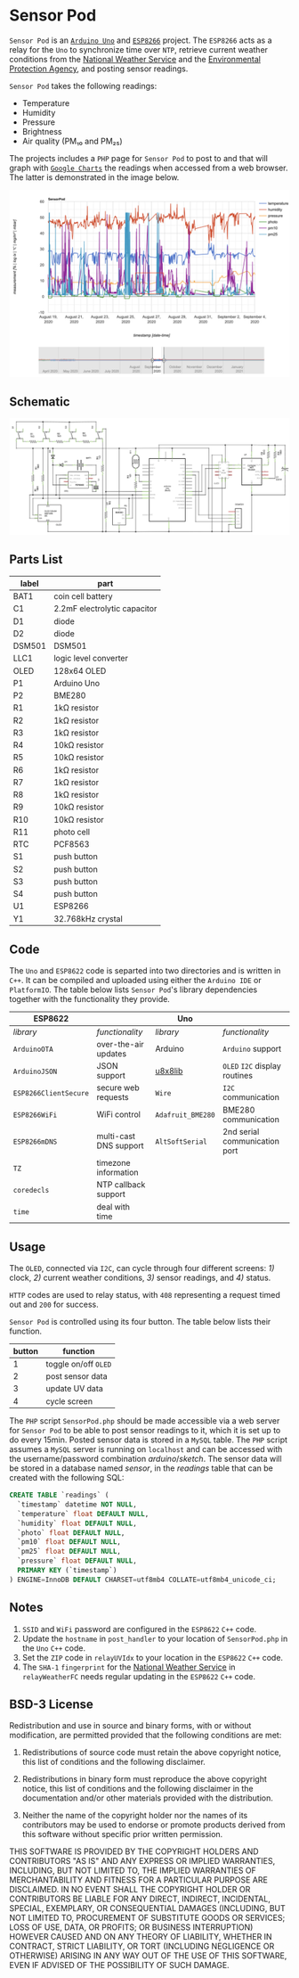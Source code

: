 # Sensor Pod

`Sensor Pod` is an [`Arduino Uno`](https://www.arduino.cc/en/Main/arduinoBoardUno&gt;) and [`ESP8266`](https://www.espressif.com/en/products/socs/esp8266) project. The `ESP8266` acts as a relay for the `Uno` to synchronize time over `NTP`, retrieve current weather conditions from the [National Weather Service](https://www.weatheer.gov) and the [Environmental Protection Agency](https://www.epa.gov/enviro/envirofacts-data-service-api), and posting sensor readings.

`Sensor Pod` takes the following readings:

- Temperature
- Humidity
- Pressure
- Brightness
- Air quality (PM₁₀ and PM₂₅)

The projects includes a `PHP` page for `Sensor Pod` to post to and that will graph with [`Google Charts`](https://developers.google.com/chart/) the readings when accessed from a web browser. The latter is demonstrated in the image below.

![Sensor Pod in Action](SensorPodWeb.png "Sensor Pod in Action")

## Schematic

![Sensor Pod Wiring Schematics](SensorPod.png "Sensor Pod Wiring Schematic")

## Parts List

label|part
-----|----
|BAT1|coin cell battery|
|C1|2.2mF electrolytic capacitor|
|D1|diode|
|D2|diode|
|DSM501|DSM501|
|LLC1|logic level converter|
|OLED|128x64 OLED|
|P1|Arduino Uno|
|P2|BME280|
|R1|1kΩ resistor|
|R2|1kΩ resistor|
|R3|1kΩ resistor|
|R4|10kΩ resistor|
|R5|10kΩ resistor|
|R6|1kΩ resistor|
|R7|1kΩ resistor|
|R8|1kΩ resistor|
|R9|10kΩ resistor|
|R10|10kΩ resistor|
|R11|photo cell|
|RTC|PCF8563|
|S1|push button|
|S2|push button|
|S3|push button|
|S4|push button|
|U1|ESP8266|
|Y1|32.768kHz crystal|

## Code

The `Uno` and `ESP8622` code is separted into two directories and is written in `C++`. It can be compiled and uploaded using either the `Arduino IDE` or `PlatformIO`. The table below lists `Sensor Pod`'s library dependencies together with the functionality they provide.

|ESP8622| |Uno| |
--------|-|---|-|
|*library*|*functionality*|*library*|*functionality*|
|`ArduinoOTA`|over-the-air updates|Arduino|`Arduino` support|
|`ArduinoJSON`|JSON support|[u8x8lib](https://github.com/olikraus/u8g2)|`OLED` `I2C` display routines|
|`ESP8266ClientSecure`|secure web requests|`Wire`|`I2C` communication|
|`ESP8266WiFi`|WiFi control|`Adafruit_BME280`|BME280 communication|
|`ESP8266mDNS`|multi-cast DNS support|`AltSoftSerial`|2nd serial communication port|
|`TZ`|timezone information|||
|`coredecls`|NTP callback support|||
|`time`|deal with time|||

## Usage

The `OLED`, connected via `I2C`, can cycle through four different screens: *1)* clock, *2)* current weather conditions, *3)* sensor readings, and *4)* status.

`HTTP` codes are used to relay status, with `408` representing a request timed out and `200` for success.

`Sensor Pod` is controlled using its four button. The table below lists their function.

|button|function|
-------|---------
|1|toggle on/off `OLED`|
|2|post sensor data|
|3|update UV data|
|4|cycle screen|

The `PHP` script `SensorPod.php` should be made accessible via a web server for `Sensor Pod` to be able to post sensor readings to it, which it is set up to do every 15min. Posted sensor data is stored in a `MySQL` table. The `PHP` script assumes a `MySQL` server is running on `localhost` and can be accessed with the username/password combination *arduino*/*sketch*. The sensor data will be stored in a database named *sensor*, in the *readings* table that can be created with the following SQL:

```SQL
CREATE TABLE `readings` (
  `timestamp` datetime NOT NULL,
  `temperature` float DEFAULT NULL,
  `humidity` float DEFAULT NULL,
  `photo` float DEFAULT NULL,
  `pm10` float DEFAULT NULL,
  `pm25` float DEFAULT NULL,
  `pressure` float DEFAULT NULL,
  PRIMARY KEY (`timestamp`)
) ENGINE=InnoDB DEFAULT CHARSET=utf8mb4 COLLATE=utf8mb4_unicode_ci;
```

## Notes

1. `SSID` and `WiFi` password are configured in the `ESP8622` `C++` code.
2. Update the `hostname` in `post_handler` to your location of `SensorPod.php` in the `Uno` `C++` code.
3. Set the `ZIP` code in `relayUVIdx` to your location in the `ESP8622` `C++` code.
4. The `SHA-1` `fingerprint` for the [National Weather Service](https://www.weatheer.gov) in `relayWeatherFC` needs regular updating in the `ESP8622` `C++` code.

## BSD-3 License

Redistribution and use in source and binary forms, with or without modification, are permitted provided that the following conditions are met:

1. Redistributions of source code must retain the above copyright notice, this list of conditions and the following disclaimer.

2. Redistributions in binary form must reproduce the above copyright notice, this list of conditions and the following disclaimer in the documentation and/or other materials provided with the distribution.

3. Neither the name of the copyright holder nor the names of its contributors may be used to endorse or promote products derived from this software without specific prior written permission.

THIS SOFTWARE IS PROVIDED BY THE COPYRIGHT HOLDERS AND CONTRIBUTORS "AS IS" AND ANY EXPRESS OR IMPLIED WARRANTIES, INCLUDING, BUT NOT LIMITED TO, THE IMPLIED WARRANTIES OF MERCHANTABILITY AND FITNESS FOR A PARTICULAR PURPOSE ARE DISCLAIMED. IN NO EVENT SHALL THE COPYRIGHT HOLDER OR CONTRIBUTORS BE LIABLE FOR ANY DIRECT, INDIRECT, INCIDENTAL, SPECIAL, EXEMPLARY, OR CONSEQUENTIAL DAMAGES (INCLUDING, BUT NOT LIMITED TO, PROCUREMENT OF SUBSTITUTE GOODS OR SERVICES; LOSS OF USE, DATA, OR PROFITS; OR BUSINESS INTERRUPTION) HOWEVER CAUSED AND ON ANY THEORY OF LIABILITY, WHETHER IN CONTRACT, STRICT LIABILITY, OR TORT (INCLUDING NEGLIGENCE OR OTHERWISE) ARISING IN ANY WAY OUT OF THE USE OF THIS SOFTWARE, EVEN IF ADVISED OF THE POSSIBILITY OF SUCH DAMAGE.
